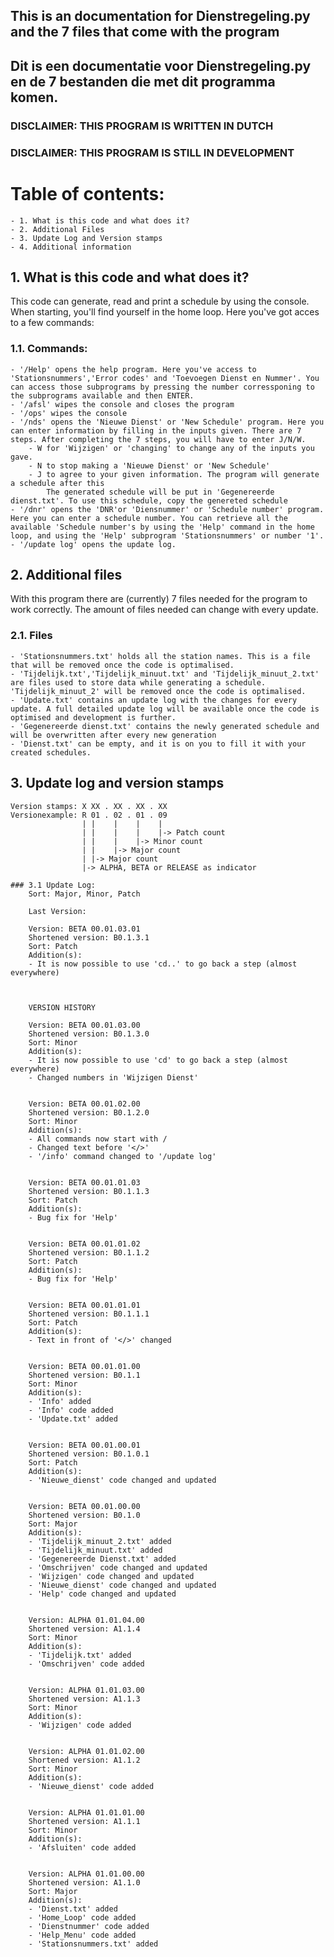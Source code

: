 ## This is an documentation for Dienstregeling.py and the 7 files that come with the program
## Dit is een documentatie voor Dienstregeling.py en de 7 bestanden die met dit programma komen.

### DISCLAIMER: THIS PROGRAM IS WRITTEN IN DUTCH
### DISCLAIMER: THIS PROGRAM IS STILL IN DEVELOPMENT


# Table of contents:
    - 1. What is this code and what does it?
    - 2. Additional Files
    - 3. Update Log and Version stamps
    - 4. Additional information



## 1. What is this code and what does it?
This code can generate, read and print a schedule by using the console. When starting, you'll find yourself in the home loop. Here you've got acces to a few commands:

### 1.1. Commands:
    - '/Help' opens the help program. Here you've access to 'Stationsnummers','Error codes' and 'Toevoegen Dienst en Nummer'. You can access those subprograms by pressing the number corressponing to the subprograms available and then ENTER.
    - '/afsl' wipes the console and closes the program
    - '/ops' wipes the console
    - '/nds' opens the 'Nieuwe Dienst' or 'New Schedule' program. Here you can enter information by filling in the inputs given. There are 7 steps. After completing the 7 steps, you will have to enter J/N/W. 
        - W for 'Wijzigen' or 'changing' to change any of the inputs you gave.
        - N to stop making a 'Nieuwe Dienst' or 'New Schedule'
        - J to agree to your given information. The program will generate a schedule after this
            The generated schedule will be put in 'Gegenereerde dienst.txt'. To use this schedule, copy the genereted schedule 
    - '/dnr' opens the 'DNR'or 'Diensnummer' or 'Schedule number' program. Here you can enter a schedule number. You can retrieve all the available 'Schedule number's by using the 'Help' command in the home loop, and using the 'Help' subprogram 'Stationsnummers' or number '1'.
    - '/update log' opens the update log.

##  2. Additional files
With this program there are (currently) 7 files needed for the program to work correctly. The amount of files needed can change with every update.

### 2.1. Files
    - 'Stationsnummers.txt' holds all the station names. This is a file that will be removed once the code is optimalised. 
    - 'Tijdelijk.txt','Tijdelijk_minuut.txt' and 'Tijdelijk_minuut_2.txt' are files used to store data while generating a schedule. 'Tijdelijk_minuut_2' will be removed once the code is optimalised.
    - 'Update.txt' contains an update log with the changes for every update. A full detailed update log will be available once the code is optimised and development is further.
    - 'Gegenereerde dienst.txt' contains the newly generated schedule and will be overwritten after every new generation
    - 'Dienst.txt' can be empty, and it is on you to fill it with your created schedules.

##  3. Update log and version stamps
```
Version stamps: X XX . XX . XX . XX
Versionexample: R 01 . 02 . 01 . 09
                | |    |    |    |
                | |    |    |    |-> Patch count 
                | |    |    |-> Minor count
                | |    |-> Major count
                | |-> Major count
                |-> ALPHA, BETA or RELEASE as indicator

### 3.1 Update Log:
    Sort: Major, Minor, Patch

    Last Version:

    Version: BETA 00.01.03.01
    Shortened version: B0.1.3.1
    Sort: Patch
    Addition(s):
    - It is now possible to use 'cd..' to go back a step (almost everywhere)



    VERSION HISTORY

    Version: BETA 00.01.03.00
    Shortened version: B0.1.3.0
    Sort: Minor
    Addition(s):
    - It is now possible to use 'cd' to go back a step (almost everywhere)
    - Changed numbers in 'Wijzigen Dienst'


    Version: BETA 00.01.02.00
    Shortened version: B0.1.2.0
    Sort: Minor
    Addition(s):
    - All commands now start with /
    - Changed text before '</>'
    - '/info' command changed to '/update log'

    
    Version: BETA 00.01.01.03
    Shortened version: B0.1.1.3
    Sort: Patch
    Addition(s):
    - Bug fix for 'Help'


    Version: BETA 00.01.01.02
    Shortened version: B0.1.1.2
    Sort: Patch
    Addition(s):
    - Bug fix for 'Help'


    Version: BETA 00.01.01.01
    Shortened version: B0.1.1.1
    Sort: Patch
    Addition(s):
    - Text in front of '</>' changed


    Version: BETA 00.01.01.00
    Shortened version: B0.1.1
    Sort: Minor
    Addition(s):
    - 'Info' added
    - 'Info' code added
    - 'Update.txt' added


    Version: BETA 00.01.00.01
    Shortened version: B0.1.0.1
    Sort: Patch
    Addition(s):
    - 'Nieuwe_dienst' code changed and updated


    Version: BETA 00.01.00.00
    Shortened version: B0.1.0
    Sort: Major
    Addition(s):
    - 'Tijdelijk_minuut_2.txt' added
    - 'Tijdelijk_minuut.txt' added
    - 'Gegenereerde Dienst.txt' added
    - 'Omschrijven' code changed and updated
    - 'Wijzigen' code changed and updated
    - 'Nieuwe_dienst' code changed and updated
    - 'Help' code changed and updated


    Version: ALPHA 01.01.04.00
    Shortened version: A1.1.4
    Sort: Minor
    Addition(s):
    - 'Tijdelijk.txt' added
    - 'Omschrijven' code added


    Version: ALPHA 01.01.03.00
    Shortened version: A1.1.3
    Sort: Minor
    Addition(s):
    - 'Wijzigen' code added


    Version: ALPHA 01.01.02.00
    Shortened version: A1.1.2
    Sort: Minor
    Addition(s):
    - 'Nieuwe_dienst' code added


    Version: ALPHA 01.01.01.00
    Shortened version: A1.1.1
    Sort: Minor
    Addition(s):
    - 'Afsluiten' code added


    Version: ALPHA 01.01.00.00
    Shortened version: A1.1.0
    Sort: Major
    Addition(s):
    - 'Dienst.txt' added
    - 'Home_Loop' code added
    - 'Dienstnummer' code added
    - 'Help_Menu' code added
    - 'Stationsnummers.txt' added
